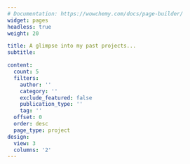 ```yaml
---
# Documentation: https://wowchemy.com/docs/page-builder/
widget: pages
headless: true
weight: 20

title: A glimpse into my past projects...
subtitle:

content:
  count: 5
  filters:
    author: ''
    category: ''
    exclude_featured: false
    publication_type: ''
    tag: ''
  offset: 0
  order: desc
  page_type: project
design:
  view: 3
  columns: '2'
---
```

